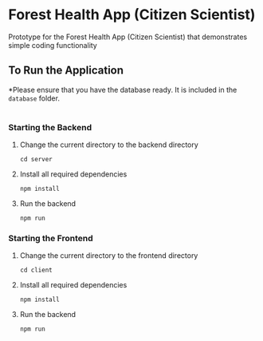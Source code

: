 # Forest Health App (Citizen Scientist)
Prototype for the Forest Health App (Citizen Scientist) that demonstrates simple coding functionality

## To Run the Application
*Please ensure that you have the database ready. It is included in the `database` folder.
<br>
<br>
### Starting the Backend
1) Change the current directory to the backend directory
   ```
   cd server
   ```
2) Install all required dependencies
   ```
   npm install
   ```
3) Run the backend
   ```
   npm run
   ```

### Starting the Frontend
1) Change the current directory to the frontend directory
   ```
   cd client
   ```
2) Install all required dependencies
   ```
   npm install
   ```
3) Run the backend
   ```
   npm run
   ```
